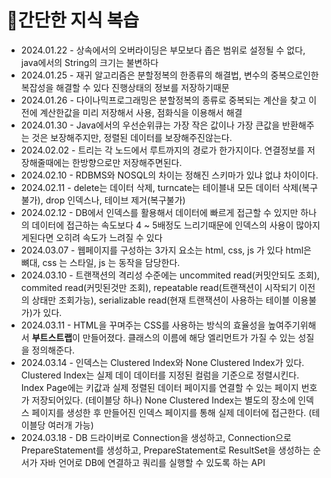 # 📄간단한 지식 복습

- 2024.01.22 - 상속에서의 오버라이딩은 부모보다 좁은 범위로 설정될 수 없다, java에서의 String의 크기는 불변하다
- 2024.01.25 - 재귀 알고리즘은 분할정복의 한종류의 해결법, 변수의 중복으로인한 복잡성을 해결할 수 있다 진행상태의 정보를 저장하기때문
- 2024.01.26 - 다이나믹프로그래밍은 분할정복의 종류로 중복되는 계산을 찾고 이전에 계산한값을 미리 저장해서 사용, 점화식을 이용해서 해결
- 2024.01.30 - Java에서의 우선순위큐는 가장 작은 값이나 가장 큰값을 반환해주는 것은 보장해주지만, 정렬된 데이터를 보장해주진않는다.
- 2024.02.02 - 트리는 각 노드에서 루트까지의 경로가 한가지이다. 연결정보를 저장해줄때에는 한방향으로만 저장해주면된다.
- 2024.02.10 - RDBMS와 NOSQL의 차이는 정해진 스키마가 있냐 없냐 차이이다.
- 2024.02.11 - delete는 데이터 삭제, turncate는 테이블내 모든 데이터 삭제(복구불가), drop 인덱스나, 테이브 제거(복구불가)
- 2024.02.12 - DB에서 인덱스를 활용해서 데이터에 빠르게 접근할 수 있지만 하나의 데이터에 접근하는 속도보다 4 ~ 5배정도 느리기때문에 인덱스의 사용이 많아지게된다면 오히려 속도가 느려질 수 있다
- 2024.03.07 - 웹페이지를 구성하는 3가지 요소는 html, css, js 가 있다 html은 뼈대, css 는 스타일, js 는 동작을 담당한다.
- 2024.03.10 - 트랜잭션의 격리성 수준에는 uncommited read(커밋안되도 조회), commited read(커밋된것만 조회), repeatable read(트랜잭션이 시작되기 이전의 상태만 조회가능), serializable read(현재 트랜잭션이 사용하는 테이블 이용불가)가 있다.
- 2024.03.11 - HTML을 꾸며주는 CSS를 사용하는 방식의 효율성을 높여주기위해서 **부트스트랩**이 만들어졌다. 클래스의 이름에 해당 엘리먼트가 가질 수 있는 성질을 정의해준다.
- 2024.03.14 - 인덱스는 Clustered Index와 None Clustered Index가 있다. Clustered Index는 실제 데이 데이터를 지정된 컬럼을 기준으로 정렬시킨다. Index  Page에는 키값과 실제 정렬된 데이터 페이지를 연결할 수 있는 페이지 번호가 저장되어있다. (테이블당 하나)
  None Clustered Index는 별도의 장소에 인덱스 페이지를 생성한 후 만들어진 인덱스 페이지를 통해 실제 데이터에 접근한다. (테이블당 여러개 가능)
- 2024.03.18 - DB 드라이버로 Connection을 생성하고, Connection으로 PrepareStatement를 생성하고, PrepareStatement로 ResultSet을 생성하는 순서가 자바 언어로 DB에 연결하고 쿼리를 실행할 수 있도록 하는 API
